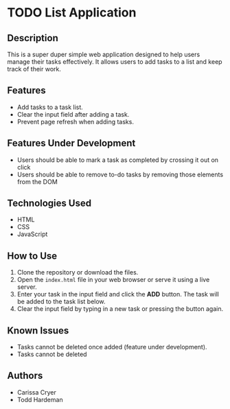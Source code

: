 # TODO List Application

## Description

This is a super duper simple web application designed to help users manage their tasks effectively. It allows users to add tasks to a list and keep track of their work.

## Features

- Add tasks to a task list.
- Clear the input field after adding a task.
- Prevent page refresh when adding tasks.

## Features Under Development

- Users should be able to mark a task as completed by crossing it out on click
- Users should be able to remove to-do tasks by removing those elements from the DOM

## Technologies Used

- HTML
- CSS
- JavaScript

## How to Use

1. Clone the repository or download the files.
2. Open the `index.html` file in your web browser or serve it using a live server.
3. Enter your task in the input field and click the **ADD** button. The task will be added to the task list below.
4. Clear the input field by typing in a new task or pressing the button again.

## Known Issues

- Tasks cannot be deleted once added (feature under development).
- Tasks cannot be deleted 

## Authors

- Carissa Cryer
- Todd Hardeman
